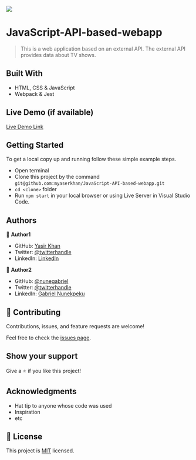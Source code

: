 ![](https://img.shields.io/badge/Microverse-blueviolet)

# JavaScript-API-based-webapp

> This is a web application based on an external API. The external API provides data about TV shows. 


## Built With

- HTML, CSS & JavaScript
- Webpack & Jest

## Live Demo (if available)

[Live Demo Link](https://myaserkhan.github.io/JavaScript-API-based-webapp/)


## Getting Started


To get a local copy up and running follow these simple example steps.

- Open terminal
- Clone this project by the command `git@github.com:myaserkhan/JavaScript-API-based-webapp.git`
- `cd <clone>` folder
- Run `npm start` in your local browser or using Live Server in Visual Studio Code.



## Authors

👤 **Author1**

- GitHub: [Yasir Khan](https://github.com/githubhandle)
- Twitter: [@twitterhandle](https://twitter.com/twitterhandle)
- LinkedIn: [LinkedIn](https://linkedin.com/in/linkedinhandle)

👤 **Author2**

- GitHub: [@nunegabriel](https://github.com/nunegabriel)
- Twitter: [@twitterhandle](https://twitter.com/_cornrow)
- LinkedIn: [Gabriel Nunekpeku](https://www.linkedin.com/in/gabriel-nunekpeku-623608173/)

## 🤝 Contributing

Contributions, issues, and feature requests are welcome!

Feel free to check the [issues page](../../issues/).

## Show your support

Give a ⭐️ if you like this project!

## Acknowledgments

- Hat tip to anyone whose code was used
- Inspiration
- etc

## 📝 License

This project is [MIT](./LICENSE) licensed.
